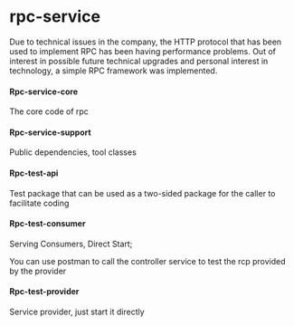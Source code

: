 # rpc-service

Due to technical issues in the company, the HTTP protocol that has been used to implement RPC has been having performance problems. Out of interest in possible future technical upgrades and personal interest in technology, a simple RPC framework was implemented.



#### Rpc-service-core

The core code of rpc

#### Rpc-service-support

Public dependencies, tool classes

#### Rpc-test-api

Test package that can be used as a two-sided package for the caller to facilitate coding

#### Rpc-test-consumer

Serving Consumers, Direct Start;

You can use postman to call the controller service to test the rcp provided by the provider

#### Rpc-test-provider

Service provider, just start it directly
